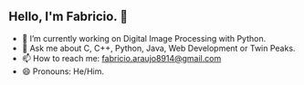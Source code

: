 ## Hello, I'm Fabricio. 👋

- 🔭 I’m currently working on Digital Image Processing with Python.
- 💬 Ask me about C, C++, Python, Java, Web Development or Twin Peaks.
- 📫 How to reach me: fabricio.araujo8914@gmail.com
- 😄 Pronouns: He/Him.


<!--- 🌱 I’m currently learning ... -->
<!-- ⚡ Fun fact: ... -->
